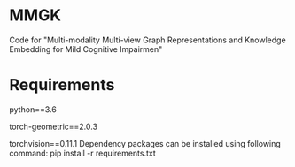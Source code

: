 # MMGK
Code for "Multi-modality Multi-view Graph Representations and Knowledge Embedding for Mild Cognitive Impairmen"

# Requirements
python==3.6 

torch-geometric==2.0.3

torchvision==0.11.1 
Dependency packages can be installed using following command:
pip install -r requirements.txt
